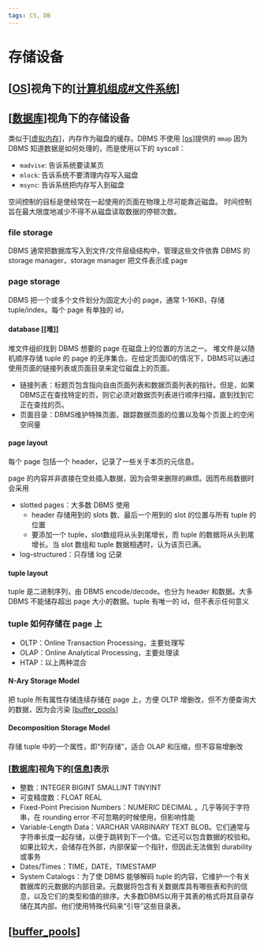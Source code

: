 ```yaml
---
tags: CS, DB
---
```

# 存储设备

## [[OS]]视角下的[[计算机组成#文件系统]]

## [[数据库]]视角下的存储设备

类似于[[虚拟内存]]，内存作为磁盘的缓存。DBMS 不使用 [[os]]提供的 `mmap` 因为 DBMS 知道数据是如何处理的，而是使用以下的 syscall：

- `madvise`: 告诉系统要读某页
- `mlock`: 告诉系统不要清理内存写入磁盘
- `msync`: 告诉系统把内存写入到磁盘

空间控制的目标是使经常在一起使用的页面在物理上尽可能靠近磁盘。
时间控制旨在最大限度地减少不得不从磁盘读取数据的停顿次数。

### file storage

DBMS 通常把数据库写入到文件/文件层级结构中，管理这些文件依靠 DBMS 的 storage manager，storage manager 把文件表示成 page

### page storage

DBMS 把一个或多个文件划分为固定大小的 page，通常 1-16KB，存储 tuple/index。每个 page 有单独的 id，

#### database [[堆]]

堆文件组织找到 DBMS 想要的 page 在磁盘上的位置的方法之一。
堆文件是以随机顺序存储 tuple 的 page 的无序集合。在给定页面ID的情况下，DBMS可以通过使用页面的链接列表或页面目录来定位磁盘上的页面。

- 链接列表：标题页包含指向自由页面列表和数据页面列表的指针。但是，如果DBMS正在查找特定的页，则它必须对数据页列表进行顺序扫描，直到找到它正在查找的页。
- 页面目录：DBMS维护特殊页面，跟踪数据页面的位置以及每个页面上的空闲空间量

#### page layout

每个 page 包括一个 header，记录了一些关于本页的元信息。

page 的内容并非直接在空处插入数据，因为会带来删除的麻烦。因而布局数据时会采用

- slotted pages：大多数 DBMS 使用
  - header 存储用到的 slots 数、最后一个用到的 slot 的位置与所有 tuple 的位置
  - 要添加一个 tuple，slot数组将从头到尾增长，而 tuple 的数据将从头到尾增长。当 slot 数组和 tuple 数据相遇时，认为该页已满。
- log-structured：只存储 log 记录

#### tuple layout

tuple 是二进制序列，由 DBMS encode/decode。也分为 header 和数据。大多 DBMS 不能储存超出 page 大小的数据。tuple 有唯一的 id，但不表示任何意义

### tuple 如何存储在 page 上

- OLTP：Online Transaction Processing，主要处理写
- OLAP：Online Analytical Processing，主要处理读
- HTAP：以上两种混合

#### N-Ary Storage Model

把 tuple 所有属性存储连续存储在 page 上，方便 OLTP 增删改，但不方便查询大的数据，因为会污染 [[buffer_pools]]

#### Decomposition Storage Model

存储 tuple 中的一个属性，即“列存储”，适合 OLAP 和压缩，但不容易增删改

### [[数据库]]视角下的[[信息]]表示

- 整数：INTEGER BIGINT SMALLINT TINYINT
- 可变精度数：FLOAT REAL
- Fixed-Point Precision Numbers：NUMERIC DECIMAL 。几乎等同于字符串，在 rounding error 不可忽略的时候使用，但影响性能
- Variable-Length Data：VARCHAR VARBINARY TEXT BLOB。它们通常与字符串长度一起存储，以便于跳转到下一个值。它还可以包含数据的校验和。如果比较大，会储存在外部，内部保留一个指针，但因此无法做到 durability 或事务
- Dates/Times：TIME，DATE，TIMESTAMP
- System Catalogs：为了使 DBMS 能够解码 tuple 的内容，它维护一个有关数据库的元数据的内部目录。元数据将包含有关数据库具有哪些表和列的信息，以及它们的类型和值的排序。大多数DBMS以用于其表的格式将其目录存储在其内部。他们使用特殊代码来“引导”这些目录表。

## [[buffer_pools]]

[//begin]: # "Autogenerated link references for markdown compatibility"
[OS]: <../operating system/os.md> "操作系统"
[计算机组成#文件系统]: ../csapp/计算机组成.md "计算机组成"
[数据库]: 数据库.md "数据库"
[虚拟内存]: ../csapp/虚拟内存.md "虚拟内存"
[os]: <../operating system/os.md> "操作系统"
[heap]: ../algorithm/data_structure/heap.md "堆"
[buffer_pools]: buffer_pools.md "buffer pools"
[信息]: ../csapp/信息.md "信息的表示与处理"
[//end]: # "Autogenerated link references"
